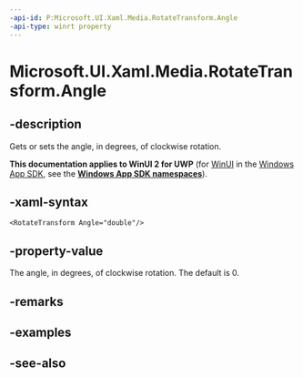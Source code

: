 ```yaml
---
-api-id: P:Microsoft.UI.Xaml.Media.RotateTransform.Angle
-api-type: winrt property
---
```


<!-- Property syntax
public double Angle { get;  set; }
-->

# Microsoft.UI.Xaml.Media.RotateTransform.Angle

## -description
Gets or sets the angle, in degrees, of clockwise rotation.

**This documentation applies to WinUI 2 for UWP** (for [WinUI](/windows/apps/winui/winui3/) in the [Windows App SDK](/windows/apps/windows-app-sdk/), see the **[Windows App SDK namespaces](/windows/windows-app-sdk/api/winrt/)**).

## -xaml-syntax
```xaml
<RotateTransform Angle="double"/>
```


## -property-value
The angle, in degrees, of clockwise rotation. The default is 0.

## -remarks

## -examples

## -see-also
